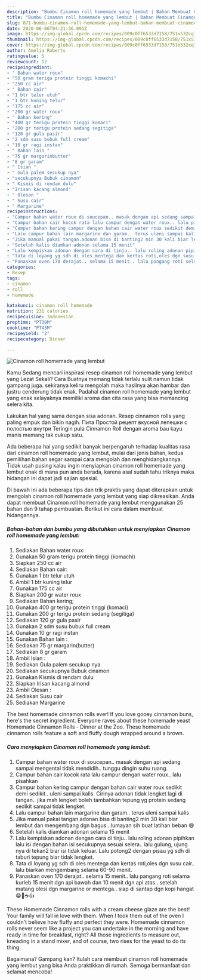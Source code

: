 ```yaml
---
description: "Bumbu Cinamon roll homemade yang lembut | Bahan Membuat Cinamon roll homemade yang lembut Yang Enak dan Simpel"
title: "Bumbu Cinamon roll homemade yang lembut | Bahan Membuat Cinamon roll homemade yang lembut Yang Enak dan Simpel"
slug: 871-bumbu-cinamon-roll-homemade-yang-lembut-bahan-membuat-cinamon-roll-homemade-yang-lembut-yang-enak-dan-simpel
date: 2020-06-06T04:21:36.091Z
image: https://img-global.cpcdn.com/recipes/009c0ff6533d7158/751x532cq70/cinamon-roll-homemade-yang-lembut-foto-resep-utama.jpg
thumbnail: https://img-global.cpcdn.com/recipes/009c0ff6533d7158/751x532cq70/cinamon-roll-homemade-yang-lembut-foto-resep-utama.jpg
cover: https://img-global.cpcdn.com/recipes/009c0ff6533d7158/751x532cq70/cinamon-roll-homemade-yang-lembut-foto-resep-utama.jpg
author: Amelia Roberts
ratingvalue: 5
reviewcount: 12
recipeingredient:
- " Bahan water roux"
- "50 gram terigu protein tinggi komachi"
- "250 cc air"
- " Bahan cair"
- "1 btr telur utuh"
- "1 btr kuning telur"
- "175 cc air"
- "200 gr water roux"
- " Bahan kering"
- "400 gr terigu protein tinggi komaci"
- "200 gr terigu protein sedang segitiga"
- "120 gr gula pasir"
- "2 sdm susu bubuk full cream"
- "10 gr ragi instan"
- " Bahan lain "
- "75 gr margarinbutter"
- "8 gr garam"
- " Isian "
- " Gula palem secukup nya"
- "secukupnya Bubuk cinamon"
- " Kismis di rendam dulu"
- "Irisan kacang almond"
- " Olesan "
- " Susu cair"
- " Margarine"
recipeinstructions:
- "Campur bahan water roux di soucepan.. masak dengan api sedang sampai mengental tidak mendidih.. tunggu dingin suhu ruang."
- "Campur bahan cair kocok rata lalu campur dengan water roux.. lalu pisahkan"
- "Campur bahan kering campur dengan bahan cair water roux sedikit demi sedikit.. uleni sampai kalis. Cirinya adonan tidak lengket lagi di tangan.. jika msh lengket boleh tambahkan tepung yg protein sedang sedikit sampai tidak lengket."
- "Lalu campur bahan lain margarine dan garam.. terus uleni sampai kalis"
- "Jika manual pakai tangan.adonan bisa di banting2 min 30 kali biar lembut dan mengembang dgn bagus...lumayan sih buat latihan beban 😄"
- "Setelah kalis diamkan adonan selama 15 menit"
- "Lalu kempiskan adonan dengan cara di tinju.. lalu roling adonan pipihkan lalu isi dengan bahan isi secukupnya sesuai selera.. lalu gulung, ujung nya di tekan2 biar isi tidak keluar. Lalu potong2 dengan pisau yg sdh di taburi tepung biar tidak lengket."
- "Tata di loyang yg sdh di oles mentega dan kertas roti,oles dgn susu cair.. lalu biarkan mengembang selama 60-90 menit."
- "Panaskan oven 170 derajat.. selama 15 menit.. lalu pangang roti selama kurleb 15 menit dgn api bawah dan 10 menit dgn api atas.. setelah matang olesi dgn margarine or mentega.. siap di santap dgn kopi hangat 😁🍞☕️👍"
categories:
- Resep
tags:
- cinamon
- roll
- homemade

katakunci: cinamon roll homemade 
nutrition: 231 calories
recipecuisine: Indonesian
preptime: "PT30M"
cooktime: "PT43M"
recipeyield: "2"
recipecategory: Dinner

---
```



![Cinamon roll homemade yang lembut](https://img-global.cpcdn.com/recipes/009c0ff6533d7158/751x532cq70/cinamon-roll-homemade-yang-lembut-foto-resep-utama.jpg)

Kamu Sedang mencari inspirasi resep cinamon roll homemade yang lembut yang Lezat Sekali? Cara Buatnya memang tidak terlalu sulit namun tidak gampang juga. sekiranya keliru mengolah maka hasilnya akan hambar dan justru cenderung tidak enak. Padahal cinamon roll homemade yang lembut yang enak selayaknya memiliki aroma dan cita rasa yang bisa memancing selera kita.

Lakukan hal yang sama dengan sisa adonan. Resep cinnamon rolls yang paling empuk dan bikin nagih. Пита Простой рецепт вкусной лепешки с полостью внутри Teringin pula Cinnamon Roll dengan aroma bau kayu manis memang tak cukup satu.

Ada beberapa hal yang sedikit banyak berpengaruh terhadap kualitas rasa dari cinamon roll homemade yang lembut, mulai dari jenis bahan, kedua pemilihan bahan segar sampai cara mengolah dan menghidangkannya. Tidak usah pusing kalau ingin menyiapkan cinamon roll homemade yang lembut enak di mana pun anda berada, karena asal sudah tahu triknya maka hidangan ini dapat jadi sajian spesial.


Di bawah ini ada beberapa tips dan trik praktis yang dapat diterapkan untuk mengolah cinamon roll homemade yang lembut yang siap dikreasikan. Anda dapat membuat Cinamon roll homemade yang lembut menggunakan 25 bahan dan 9 tahap pembuatan. Berikut ini cara dalam membuat hidangannya.

<!--inarticleads1-->

##### Bahan-bahan dan bumbu yang dibutuhkan untuk menyiapkan Cinamon roll homemade yang lembut:

1. Sediakan  Bahan water roux:
1. Gunakan 50 gram terigu protein tinggi (komachi)
1. Siapkan 250 cc air
1. Sediakan  Bahan cair:
1. Gunakan 1 btr telur utuh
1. Ambil 1 btr kuning telur
1. Gunakan 175 cc air
1. Siapkan 200 gr water roux
1. Sediakan  Bahan kering;
1. Gunakan 400 gr terigu protein tinggi (komaci)
1. Gunakan 200 gr terigu protein sedang (segitiga)
1. Sediakan 120 gr gula pasir
1. Gunakan 2 sdm susu bubuk full cream
1. Gunakan 10 gr ragi instan
1. Gunakan  Bahan lain :
1. Sediakan 75 gr margarin(butter)
1. Sediakan 8 gr garam
1. Ambil  Isian :
1. Sediakan  Gula palem secukup nya
1. Sediakan secukupnya Bubuk cinamon
1. Gunakan  Kismis di rendam dulu
1. Siapkan Irisan kacang almond
1. Ambil  Olesan :
1. Sediakan  Susu cair
1. Sediakan  Margarine


The best homemade cinnamon rolls ever! If you love gooey cinnamon buns, here&#39;s the secret ingredient. Everyone raves about these homemade yeast Homemade Cinnamon Rolls - Dinner at the Zoo. These homemade cinnamon rolls feature a soft and fluffy dough wrapped around a brown. 

<!--inarticleads2-->

##### Cara menyiapkan Cinamon roll homemade yang lembut:

1. Campur bahan water roux di soucepan.. masak dengan api sedang sampai mengental tidak mendidih.. tunggu dingin suhu ruang.
1. Campur bahan cair kocok rata lalu campur dengan water roux.. lalu pisahkan
1. Campur bahan kering campur dengan bahan cair water roux sedikit demi sedikit.. uleni sampai kalis. Cirinya adonan tidak lengket lagi di tangan.. jika msh lengket boleh tambahkan tepung yg protein sedang sedikit sampai tidak lengket.
1. Lalu campur bahan lain margarine dan garam.. terus uleni sampai kalis
1. Jika manual pakai tangan.adonan bisa di banting2 min 30 kali biar lembut dan mengembang dgn bagus...lumayan sih buat latihan beban 😄
1. Setelah kalis diamkan adonan selama 15 menit
1. Lalu kempiskan adonan dengan cara di tinju.. lalu roling adonan pipihkan lalu isi dengan bahan isi secukupnya sesuai selera.. lalu gulung, ujung nya di tekan2 biar isi tidak keluar. Lalu potong2 dengan pisau yg sdh di taburi tepung biar tidak lengket.
1. Tata di loyang yg sdh di oles mentega dan kertas roti,oles dgn susu cair.. lalu biarkan mengembang selama 60-90 menit.
1. Panaskan oven 170 derajat.. selama 15 menit.. lalu pangang roti selama kurleb 15 menit dgn api bawah dan 10 menit dgn api atas.. setelah matang olesi dgn margarine or mentega.. siap di santap dgn kopi hangat 😁🍞☕️👍


These Homemade Cinnamon rolls with a cream cheese glaze are the best! Your family will fall in love with them. When I took them out of the oven I couldn&#39;t believe how fluffy and perfect they were. Homemade cinnamon rolls never seem like a project you can undertake in the morning and have ready in time for breakfast, right? All those ingredients to measure out, kneading in a stand mixer, and of course, two rises for the yeast to do its thing. 

Bagaimana? Gampang kan? Itulah cara membuat cinamon roll homemade yang lembut yang bisa Anda praktikkan di rumah. Semoga bermanfaat dan selamat mencoba!
